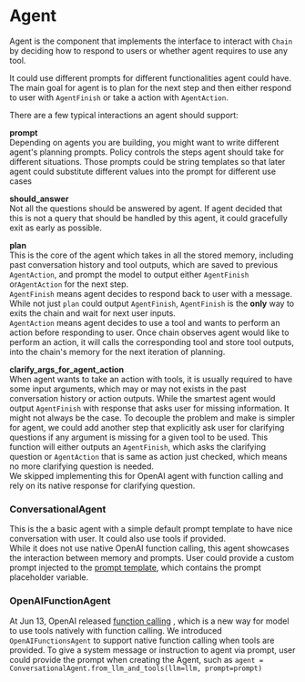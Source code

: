 # Agent

Agent is the component that implements the interface to interact with `Chain` by deciding how to
respond to users or whether agent requires to use any tool.

It could use different prompts for different functionalities agent could have. The main goal
for agent is to plan for the next step and then either respond to user with `AgentFinish` or take a
action with `AgentAction`.

There are a few typical interactions an agent should support:

**prompt**  
Depending on agents you are building, you might want to write different agent's
planning prompts. Policy controls the steps agent should take for different situations.
Those prompts could be string templates so that later agent could substitute
different values into the prompt for different use cases

**should_answer**  
Not all the questions should be answered by agent. If agent decided that this
is not a query that should be handled by this agent, it could gracefully exit as early as
possible.

**plan**  
This is the core of the agent which takes in all the stored memory, including past
conversation history and tool outputs, which are saved to previous `AgentAction`, and prompt the
model to output either `AgentFinish` or`AgentAction` for the next step.  
`AgentFinish` means agent decides to respond back to user with a
message. While not just `plan` could output `AgentFinish`, `AgentFinish` is the **only** way to
exits the chain and wait for next user inputs.  
`AgentAction` means agent decides to use a tool and wants to perform an action before responding
to user. Once chain observes agent would like to perform an action, it will calls the
corresponding tool and store tool outputs, into the chain's memory for the next iteration of
planning.

**clarify_args_for_agent_action**  
When agent wants to take an action with tools, it is usually required to have some input arguments,
which may or may not exists in the past conversation history or action outputs. While the
smartest agent would output `AgentFinish` with response that asks user for missing information.
It might not always be the case. To decouple the problem and make is simpler for agent, we
could add another step that explicitly ask user for clarifying questions if any argument is
missing for a given tool to be used. This function will either outputs an `AgentFinish`, which
asks the clarifying question or `AgentAction` that is same as action just checked, which means
no more clarifying question is needed.  
We skipped implementing this for OpenAI agent with function calling and rely on its native
response for clarifying question.

### ConversationalAgent

This is the a basic agent with a simple default prompt template to have nice conversation with 
user. It could also use tools if provided.    
While it does not use native OpenAI function calling, this agent showcases the interaction between
memory and prompts. 
User could provide a custom prompt injected to the [prompt template](../autochain/agent/conversational_agent/prompt.py),
which contains the prompt placeholder variable.

### OpenAIFunctionAgent

At Jun 13, OpenAI released [function calling](https://platform.openai.com/docs/guides/gpt/chat-completions-api)
, which is a new way for model to use tools natively with function calling.
We introduced `OpenAIFunctionsAgent` to support native function calling when tools are provided.
To give a system message or instruction to agent via prompt, user could provide the prompt when 
creating the Agent, such as `agent = ConversationalAgent.from_llm_and_tools(llm=llm, prompt=prompt)`
